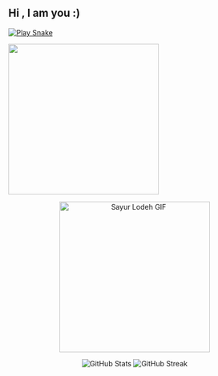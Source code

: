 ## Hi , I am you :)


[![Play Snake](https://img.shields.io/badge/Snake%20Game-Play%20Now-green?style=for-the-badge&logo=github)](https://sayurdev.github.io/snake-game)

<img src="https://media.giphy.com/media/xT9IgzoKnwFNmISR8I/giphy.gif" width="300" />

<p align="center">
  <img src="https://github.com/lowdehvegets11/lowdehvegets11/raw/main/assets/sayur-lodeh.gif" width="300" alt="Sayur Lodeh GIF" />
</p>
<p align="center">
  <img src="https://github-readme-stats.vercel.app/api?username=lowdehvegets11&show_icons=true&theme=radical" alt="GitHub Stats" />
  <img src="https://github-readme-streak-stats.herokuapp.com/?user=lowdehvegets11&theme=radical" alt="GitHub Streak" />
</p>





